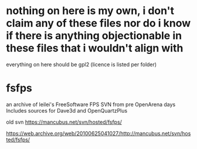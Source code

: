 # nothing on here is my own, i don't claim any of these files nor do i know if there is anything objectionable in these files that i wouldn't align with

everything on here should be gpl2 (licence is listed per folder) 

# fsfps
an archive of leilei's FreeSoftware FPS SVN from pre OpenArena days Includes sources for Dave3d and OpenQuartzPlus

old svn
https://mancubus.net/svn/hosted/fsfps/

https://web.archive.org/web/20100625041027/http://mancubus.net/svn/hosted/fsfps/
